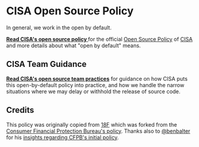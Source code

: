 # CISA Open Source Policy #

In general, we work in the open by default.

**[Read CISA's open source policy ](policy.md)** for the official [Open Source Policy](policy.md) of [CISA](https://cisa.gov/) and more details about what "open by default" means. 

## CISA Team Guidance ##

**[Read CISA's open source team practices](practice.md)** for guidance on how CISA puts this open-by-default policy into practice, and how we handle the narrow situations where we may delay or withhold the release of source code.

## Credits ##

This policy was originally copied from [18F](https://18f.gsa.gov) which was forked from the [Consumer Financial Protection Bureau's policy](https://github.com/cfpb/source-code-policy). Thanks also to [@benbalter](https://github.com/benbalter) for his [insights regarding CFPB's initial policy](http://ben.balter.com/2012/04/10/whats-missing-from-cfpbs-awesome-new-source-code-policy/).
